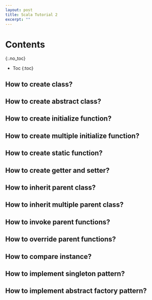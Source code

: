 ```yaml
---
layout: post
title: Scala Tutorial 2
excerpt: ""
---
```


# Contents
{:.no_toc}

* Toc
{:toc}

## How to create class?
## How to create abstract class?
## How to create initialize function?
## How to create multiple initialize function?
## How to create static function?
## How to create getter and setter?
## How to inherit parent class? 
## How to inherit multiple parent class? 
## How to invoke parent functions?
## How to override parent functions?
## How to compare instance?
## How to implement singleton pattern?
## How to implement abstract factory pattern?
